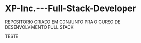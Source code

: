 # XP-Inc.---Full-Stack-Developer
REPOSITORIO CRIADO EM CONJUNTO PRA O CURSO DE DESENVOLVIMENTO FULL STACK


TESTE